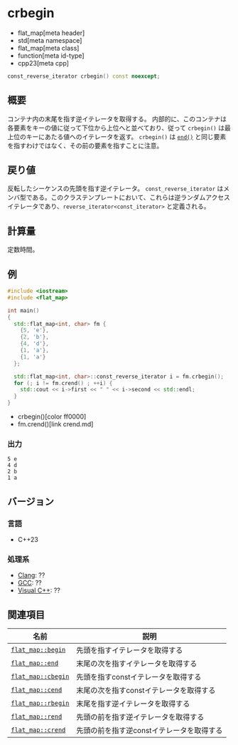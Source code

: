 # crbegin
* flat_map[meta header]
* std[meta namespace]
* flat_map[meta class]
* function[meta id-type]
* cpp23[meta cpp]

```cpp
const_reverse_iterator crbegin() const noexcept;
```

## 概要
コンテナ内の末尾を指す逆イテレータを取得する。 
内部的に、このコンテナは各要素をキーの値に従って下位から上位へと並べており、従って `crbegin()` は最上位のキーにあたる値へのイテレータを返す。 
`crbegin()` は [`end()`](end.md) と同じ要素を指すわけではなく、その前の要素を指すことに注意。


## 戻り値
反転したシーケンスの先頭を指す逆イテレータ。 
`const_reverse_iterator` はメンバ型である。このクラステンプレートにおいて、これらは逆ランダムアクセスイテレータであり、`reverse_iterator<const_iterator>` と定義される。


## 計算量
定数時間。


## 例
```cpp example
#include <iostream>
#include <flat_map>

int main()
{
  std::flat_map<int, char> fm {
    {5, 'e'},
    {2, 'b'},
    {4, 'd'},
    {1, 'a'},
    {1, 'a'}
  };

  std::flat_map<int, char>::const_reverse_iterator i = fm.crbegin();
  for (; i != fm.crend() ; ++i) {
    std::cout << i->first << " " << i->second << std::endl;
  }
}
```
* crbegin()[color ff0000]
* fm.crend()[link crend.md]

### 出力
```
5 e
4 d
2 b
1 a
```

## バージョン
### 言語
- C++23

### 処理系
- [Clang](/implementation.md#clang): ??
- [GCC](/implementation.md#gcc): ??
- [Visual C++](/implementation.md#visual_cpp): ??


## 関連項目
| 名前 | 説明 |
-----------------------------|-------------------------------------------|
| [`flat_map::begin`](begin.md)   | 先頭を指すイテレータを取得する |
| [`flat_map::end`](end.md)       | 末尾の次を指すイテレータを取得する |
| [`flat_map::cbegin`](cbegin.md) | 先頭を指すconstイテレータを取得する |
| [`flat_map::cend`](cend.md)     | 末尾の次を指すconstイテレータを取得する |
| [`flat_map::rbegin`](rbegin.md) | 末尾を指す逆イテレータを取得する |
| [`flat_map::rend`](rend.md)     | 先頭の前を指す逆イテレータを取得する |
| [`flat_map::crend`](crend.md)   | 先頭の前を指す逆constイテレータを取得する |
